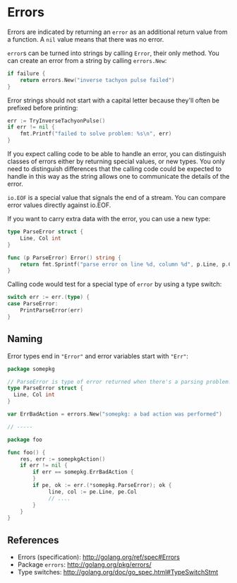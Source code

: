 # Errors

Errors are indicated by returning an `error` as an additional return value from a function. A `nil` value means that there was no error.

` error `s can be turned into strings by calling `Error`, their only method. You can create an error from a string by calling `errors.New`:

```go
if failure {
	return errors.New("inverse tachyon pulse failed")
}
```

Error strings should not start with a capital letter because they'll often be prefixed before printing:

```go
err := TryInverseTachyonPulse()
if err != nil {
	fmt.Printf("failed to solve problem: %s\n", err)
}
```

If you expect calling code to be able to handle an error, you can distinguish classes of errors either by returning special values, or new types. You only need to distinguish differences that the calling code could be expected to handle in this way as the string allows one to communicate the details of the error.

`io.EOF` is a special value that signals the end of a stream. You can compare error values directly against io.EOF.

If you want to carry extra data with the error, you can use a new type:

```go
type ParseError struct {
	Line, Col int
}

func (p ParseError) Error() string {
	return fmt.Sprintf("parse error on line %d, column %d", p.Line, p.Col)
}
```

Calling code would test for a special type of `error` by using a type switch:

```go
switch err := err.(type) {
case ParseError:
	PrintParseError(err)
}
```

## Naming

Error types end in `"Error"` and error variables start with `"Err"`:

```go
package somepkg

// ParseError is type of error returned when there's a parsing problem.
type ParseError struct {
  Line, Col int
}

var ErrBadAction = errors.New("somepkg: a bad action was performed")

// -----

package foo

func foo() {
    res, err := somepkgAction()
    if err != nil {
        if err == somepkg.ErrBadAction {
        }
        if pe, ok := err.(*somepkg.ParseError); ok {
             line, col := pe.Line, pe.Col
             // ....
        }
    }
}
```

## References

  * Errors (specification): http://golang.org/ref/spec#Errors
  * Package `errors`: http://golang.org/pkg/errors/
  * Type switches: http://golang.org/doc/go_spec.html#TypeSwitchStmt